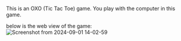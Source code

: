 This is an OXO (Tic Tac Toe) game. You play with the computer in this game.

below is the web view of the game:
![Screenshot from 2024-09-01 14-02-59](https://github.com/user-attachments/assets/ad7722bf-bf7e-4613-905a-54a1d8f153b3)

